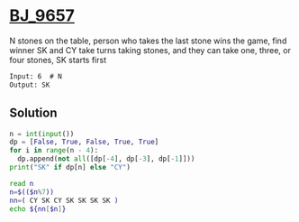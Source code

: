 # [BJ_9657](https://acmicpc.net/problem/9657)

N stones on the table, person who takes the last stone wins the game, find winner
SK and CY take turns taking stones, and they can take one, three, or four stones, SK starts first

```txt
Input: 6  # N
Output: SK
```

## Solution

```py
n = int(input())
dp = [False, True, False, True, True]
for i in range(n - 4):
  dp.append(not all([dp[-4], dp[-3], dp[-1]]))
print("SK" if dp[n] else "CY")
```

```sh
read n
n=$(($n%7))
nn=( CY SK CY SK SK SK SK )
echo ${nn[$n]}
```
